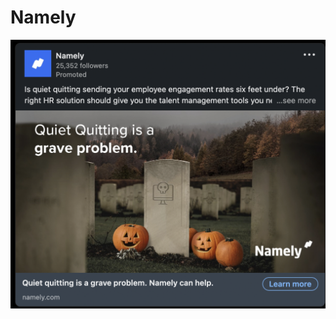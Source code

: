 # Namely

![Screen Shot 2022-10-18 at 8.30.29 PM.png](Namely%20b43b2980896b4c2b9d643f56a432dc0e/Screen_Shot_2022-10-18_at_8.30.29_PM.png)